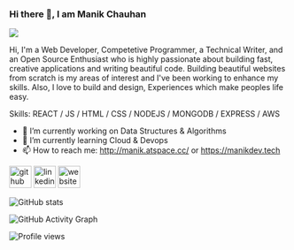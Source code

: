 ### Hi there 👋, I am Manik Chauhan
![](https://media.giphy.com/media/du3J3cXyzhj75IOgvA/giphy.gif?cid=ecf05e47ktjftbh4vib1vcyyu8rr2q0gokg6vh7kg9qff6zg&rid=giphy.gif&ct=g)

Hi, I'm a Web Developer, Competetive Programmer, a Technical Writer, and an Open Source Enthusiast who is highly passionate about building fast, creative applications and writing beautiful code. Building beautiful websites from scratch is my areas of interest and I've been working to enhance my skills.
Also, I love to build and design, Experiences which make peoples life easy.

Skills: REACT / JS / HTML / CSS / NODEJS / MONGODB / EXPRESS / AWS

- 🔭 I’m currently working on Data Structures & Algorithms 
- 🌱 I’m currently learning Cloud & Devops 
- 📫 How to reach me: http://manik.atspace.cc/  or  https://manikdev.tech


[<img src='https://cdn.jsdelivr.net/npm/simple-icons@3.0.1/icons/github.svg' alt='github' height='40'>](https://github.com/Manik-Chauhan)  [<img src='https://cdn.jsdelivr.net/npm/simple-icons@3.0.1/icons/linkedin.svg' alt='linkedin' height='40'>](https://www.linkedin.com/in/https://www.linkedin.com/in/chauhan-manik//)  [<img src='https://cdn.jsdelivr.net/npm/simple-icons@3.0.1/icons/icloud.svg' alt='website' height='40'>](http://manik.atspace.cc/)  

![GitHub stats](https://github-readme-stats.vercel.app/api?username=Manik-Chauhan&show_icons=true)  

![GitHub Activity Graph](https://activity-graph.herokuapp.com/graph?username=Manik-Chauhan)  

![Profile views](https://gpvc.arturio.dev/Manik-Chauhan)  

